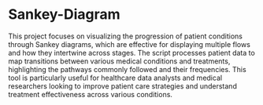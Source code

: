 # Sankey-Diagram
This project focuses on visualizing the progression of patient conditions through Sankey diagrams, which are effective for displaying multiple flows and how they intertwine across stages. The script processes patient data to map transitions between various medical conditions and treatments, highlighting the pathways commonly followed and their frequencies.
This tool is particularly useful for healthcare data analysts and medical researchers looking to improve patient care strategies and understand treatment effectiveness across various conditions.
